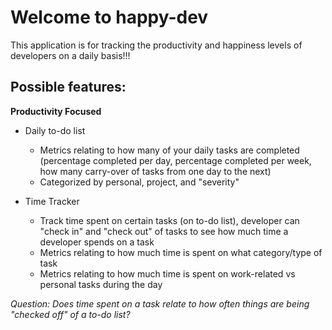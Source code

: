 # Welcome to happy-dev

This application is for tracking the productivity and happiness levels of developers on a daily basis!!!

## Possible features:

**Productivity Focused**

- Daily to-do list
  - Metrics relating to how many of your daily tasks are completed (percentage completed per day, percentage completed per week, how many carry-over of tasks from one day to the next)
  - Categorized by personal, project, and "severity"

- Time Tracker 
  - Track time spent on certain tasks (on to-do list), developer can "check in" and "check out" of tasks to see how much time a developer spends on a task
  - Metrics relating to how much time is spent on what category/type of task
  - Metrics relating to how much time is spent on work-related vs personal tasks during the day

_Question: Does time spent on a task relate to how often things are being "checked off" of a to-do list?_
